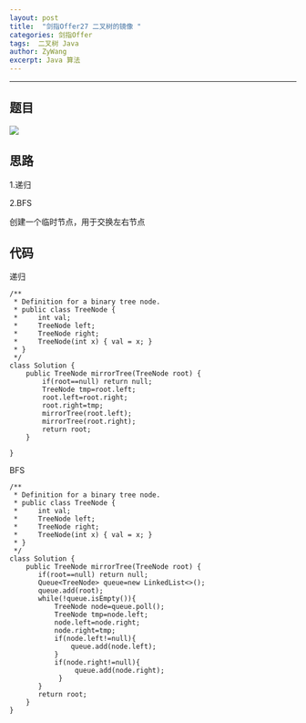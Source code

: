 ```yaml
---
layout: post
title:  "剑指Offer27 二叉树的镜像 "
categories: 剑指Offer
tags:  二叉树 Java 
author: ZyWang
excerpt: Java 算法 
---
```


****
## 题目 ##

![](https://s1.ax1x.com/2020/07/28/aVMkKs.jpg)

## 思路 ##

1.递归

2.BFS

创建一个临时节点，用于交换左右节点

## 代码 ##
	
递归
	
	/**
	 * Definition for a binary tree node.
	 * public class TreeNode {
	 *     int val;
	 *     TreeNode left;
	 *     TreeNode right;
	 *     TreeNode(int x) { val = x; }
	 * }
	 */
	class Solution {
	    public TreeNode mirrorTree(TreeNode root) {
	        if(root==null) return null;
	        TreeNode tmp=root.left;
	        root.left=root.right;
	        root.right=tmp;
	        mirrorTree(root.left);
	        mirrorTree(root.right);
	        return root;
	    }
	    
	}
	
BFS

	/**
	 * Definition for a binary tree node.
	 * public class TreeNode {
	 *     int val;
	 *     TreeNode left;
	 *     TreeNode right;
	 *     TreeNode(int x) { val = x; }
	 * }
	 */
	class Solution {
	    public TreeNode mirrorTree(TreeNode root) {
	       if(root==null) return null;
	       Queue<TreeNode> queue=new LinkedList<>();
	       queue.add(root);
	       while(!queue.isEmpty()){
	           TreeNode node=queue.poll();
	           TreeNode tmp=node.left;
	           node.left=node.right;
	           node.right=tmp;
	           if(node.left!=null){
	               queue.add(node.left);
	           }
	           if(node.right!=null){
	                queue.add(node.right);
	            }
	       }
	       return root;
	    }
	}